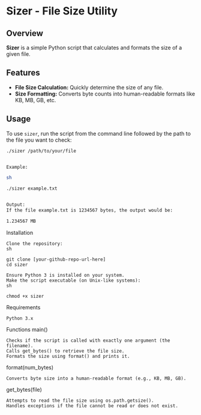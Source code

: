 # Sizer - File Size Utility

## Overview
**Sizer** is a simple Python script that calculates and formats the size of a given file.

## Features
- **File Size Calculation:** Quickly determine the size of any file.
- **Size Formatting:** Converts byte counts into human-readable formats like KB, MB, GB, etc.

## Usage
To use `sizer`, run the script from the command line followed by the path to the file you want to check:

```sh
./sizer /path/to/your/file


Example:

sh

./sizer example.txt


Output:
If the file example.txt is 1234567 bytes, the output would be:

1.234567 MB

```
Installation

    Clone the repository:
    sh

    git clone [your-github-repo-url-here]
    cd sizer

    Ensure Python 3 is installed on your system.
    Make the script executable (on Unix-like systems):
    sh

    chmod +x sizer


Requirements

    Python 3.x


Functions
main()

    Checks if the script is called with exactly one argument (the filename).
    Calls get_bytes() to retrieve the file size.
    Formats the size using format() and prints it.


format(num_bytes)

    Converts byte size into a human-readable format (e.g., KB, MB, GB).


get_bytes(file)

    Attempts to read the file size using os.path.getsize(). 
    Handles exceptions if the file cannot be read or does not exist.
